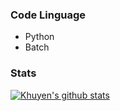 ### Code Linguage
- Python
- Batch
### Stats
[![Khuyen's github stats](https://github-readme-stats.vercel.app/api?username=aniko33&count_private=true&show_icons=true&theme=dark&hide_rank=false)](https://github.com/anuraghazra/github-readme-stats)

